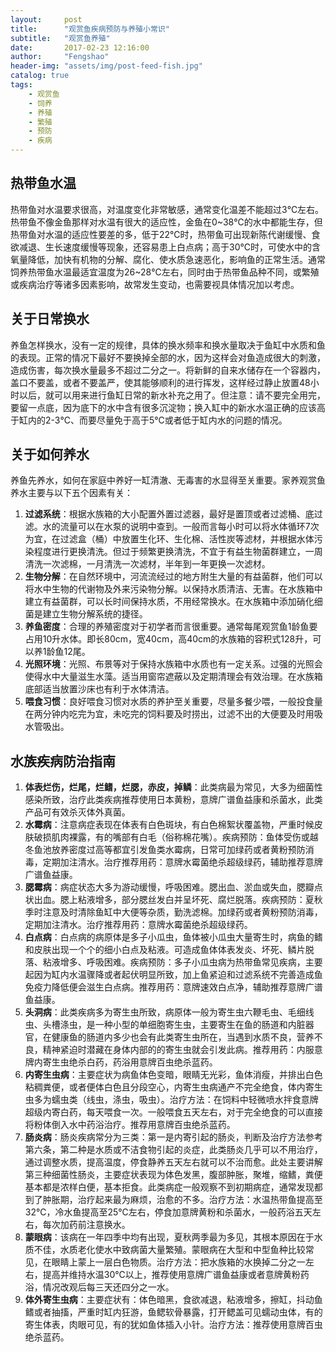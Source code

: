 ```yaml
---
layout:     post
title:      "观赏鱼疾病预防与养殖小常识"
subtitle:   "观赏鱼养殖"
date:       2017-02-23 12:16:00
author:     "Fengshao"
header-img: "assets/img/post-feed-fish.jpg"
catalog: true
tags:
    - 观赏鱼
    - 饲养
    - 养殖
    - 繁殖
    - 预防
    - 疾病
---
```


## 热带鱼水温  

热带鱼对水温要求很高，对温度变化非常敏感，通常变化温差不能超过3℃左右。热带鱼不像金鱼那样对水温有很大的适应性，金鱼在0~38℃的水中都能生存，但热带鱼对水温的适应性要差的多，低于22℃时，热带鱼可出现新陈代谢缓慢、食欲减退、生长速度缓慢等现象，还容易患上白点病；高于30℃时，可使水中的含氧量降低，加快有机物的分解、腐化、使水质急速恶化，影响鱼的正常生活。通常饲养热带鱼水温最适宜温度为26~28℃左右，同时由于热带鱼品种不同，或繁殖或疾病治疗等诸多因素影响，故常发生变动，也需要视具体情况加以考虑。  

## 关于日常换水  

养鱼怎样换水，没有一定的规律，具体的换水频率和换水量取决于鱼缸中水质和鱼的表现。正常的情况下最好不要换掉全部的水，因为这样会对鱼造成很大的刺激，造成伤害，每次换水量最多不超过二分之一。将新鲜的自来水储存在一个容器内，盖口不要盖，或者不要盖严，使其能够顺利的进行挥发，这样经过静止放置48小时以后，就可以用来进行鱼缸日常的新水补充之用了。但注意：请不要完全用完，要留一点底，因为底下的水中含有很多沉淀物；换入缸中的新水水温正确的应该高于缸内的2-3℃、而要尽量免于高于5℃或者低于缸内水的问题的情况。  

## 关于如何养水  

养鱼先养水，如何在家庭中养好一缸清澈、无毒害的水显得至关重要。家养观赏鱼养水主要与以下五个因素有关：  
1. **过滤系统**：根据水族箱的大小配置外置过滤器，最好是置顶或者过滤桶、底过滤。水的流量可以在水泵的说明中查到。一般而言每小时可以将水体循环7次为宜，在过滤盒（桶）中放置生化环、生化棉、活性炭等滤材，并根据水体污染程度进行更换清洗。但过于频繁更换清洗，不宜于有益生物菌群建立，一周清洗一次滤棉，一月清洗一次滤材，半年到一年更换一次滤材。  
2. **生物分解**：在自然环境中，河流流经过的地方附生大量的有益菌群，他们可以将水中生物的代谢物及外来污染物分解。以保持水质清洁、无害。在水族箱中建立有益菌群，可以长时间保持水质，不用经常换水。在水族箱中添加硝化细菌是建立生物分解系统的捷径。  
3. **养鱼密度**：合理的养殖密度对于初学者而言很重要。通常每尾观赏鱼1龄鱼要占用10升水体。即长80cm，宽40cm，高40cm的水族箱的容积式128升，可以养1龄鱼12尾。  
4. **光照环境**：光照、布景等对于保持水族箱中水质也有一定关系。过强的光照会使得水中大量滋生水藻。适当用窗帘遮蔽以及定期清理会有效治理。在水族箱底部适当放置沙床也有利于水体清洁。  
5. **喂食习惯**：良好喂食习惯对水质的养护至关重要，尽量多餐少喂，一般投食量在两分钟内吃完为宜，未吃完的饲料要及时捞出，过滤不出的大便要及时用吸水管吸出。  

## 水族疾病防治指南  

1. **体表烂伤，烂尾，烂鳍，烂腮，赤皮，掉鳞**：此类病最为常见，大多为细菌性感染所致，治疗此类疾病推荐使用日本黄粉，意牌广谱鱼益康和杀菌水，此类产品可有效杀灭体外真菌。  
2. **水霉病**：注意病症表现在体表有白色斑块，有白色棉絮状覆盖物，严重时候皮肤破损肌肉裸露，有的嘴部有白毛（俗称棉花嘴）。疾病预防：鱼体受伤或越冬鱼池放养密度过高等都宜引发鱼类水霉病，日常可加绿药或者黄粉预防消毒，定期加注清水。治疗推荐用药：意牌水霉菌绝杀超级绿药，辅助推荐意牌广谱鱼益康。  
3. **腮霉病**：病症状态大多为游动缓慢，呼吸困难。腮出血、淤血或失血，腮瓣点状出血。腮上粘液增多，部分腮丝发白并呈坏死、腐烂脱落。疾病预防：夏秋季时注意及时清除鱼缸中大便等杂质，勤洗滤棉。加绿药或者黄粉预防消毒，定期加注清水。治疗推荐用药：意牌水霉菌绝杀超级绿药。  
4. **白点病**：白点病的病原体是多子小瓜虫，鱼体被小瓜虫大量寄生时，病鱼的鳍和皮肤出现一个个的细小白点及粘液。可造成鱼体体表发炎、坏死、鳞片脱落、粘液增多、呼吸困难。疾病预防：多子小瓜虫病为热带鱼常见疾病，主要起因为缸内水温骤降或者起伏明显所致，加上鱼紧迫和过滤系统不完善造成鱼免疫力降低便会滋生白点病。推荐用药：意牌速效白点净，辅助推荐意牌广谱鱼益康。  
5. **头洞病**：此类疾病多为寄生虫所致，病原体一般为寄生虫六鞭毛虫、毛细线虫、头槽涤虫，是一种小型的单细胞寄生虫，主要寄生在鱼的肠道和内脏器官，在健康鱼的肠道内多少也会有此类寄生虫所在，当遇到水质不良，营养不良，精神紧迫时潜藏在身体内部的的寄生虫就会引发此病。推荐用药：内服意牌内寄生虫绝杀白药，药浴用意牌百虫绝杀蓝药。  
6. **内寄生虫病**：主要症状为病鱼体色变暗，眼睛无光彩，鱼体消瘦，并排出白色粘稠粪便，或者便体白色且分段空心，内寄生虫病通产不完全绝食，体内寄生虫多为蠕虫类（线虫，涤虫，吸虫）。治疗方法：在饲料中轻微喷水拌食意牌超级内寄白药，每天喂食一次。一般喂食五天左右，对于完全绝食的可以直接将粉体倒入水中药浴治疗。推荐用意牌百虫绝杀蓝药。  
7. **肠炎病**：肠炎疾病常分为三类：第一是内寄引起的肠炎，判断及治疗方法参考第六条，第二种是水质或不洁食物引起的炎症，此类肠炎几乎可以不用治疗，通过调整水质，提高温度，停食静养五天左右就可以不治而愈。此处主要讲解第三种细菌性肠炎，主要症状表现为体色发黑，腹部肿胀，聚堆，缩鳍，粪便基本都是浓样白便，基本拒食。此类病症一般观察不到初期病症，通常发现都到了肿胀期，治疗起来最为麻烦，治愈的不多。治疗方法：水温热带鱼提高至32℃，冷水鱼提高至25℃左右，停食加意牌黄粉和杀菌水，一般药浴五天左右，每次加药前注意换水。  
8. **蒙眼病**：该病在一年四季中均有出现，夏秋两季最为多见，其根本原因在于水质不佳，水质老化使水中致病菌大量繁殖。蒙眼病在大型和中型鱼种比较常见，在眼睛上蒙上一层白色物质。治疗方法：把水族箱的水换掉二分之一左右，提高并维持水温30℃以上，推荐使用意牌广谱鱼益康或者意牌黄粉药浴，情况改观后每三天还四分之一水。  
9. **体外寄生虫病**：主要症状有：体色暗黑，食欲减退，粘液增多，擦缸，抖动鱼鳍或者抽搐，严重时缸内狂游，鱼鳃软骨暴露，打开鳃盖可见蠕动虫体，有的寄生体表，肉眼可见，有的犹如鱼体插入小针。治疗方法：推荐使用意牌百虫绝杀蓝药。